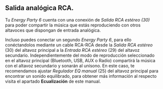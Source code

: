 ## Salida analógica RCA.

Tu *Energy Party 6* cuenta con una conexión de *Salida RCA estéreo (30)* para poder compartir la música que estás reproduciendo con otros altavoces que dispongan de entrada analógica.

Incluso puedes conectar un segundo *Energy Party 6*, para ello conéctandolos mediante un cable RCA-RCA desde la *Salida RCA estéreo* (30) del altavoz principal a la *Entrada RCA estéreo* (29) del altavoz secundario. Independientemente del modo de reproducción seleccionado en el altavoz principal (Bluetooth, USB,  AUX o Radio) compartirá la música con el altavoz secundario y sonarán al unísono. En este caso, te recomendamos ajustar *Regulador EQ manual* (25) del altavoz principal para encontrar un sonido equilibrado, para obtener más información al respecto visita el apartado **Ecualización** de este manual.
